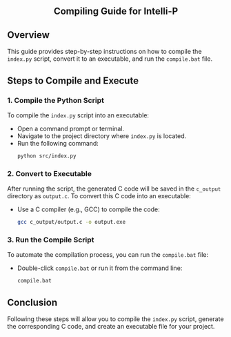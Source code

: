 ###

<h2 align="center">Compiling Guide for Intelli-P</h2>

###

## Overview
This guide provides step-by-step instructions on how to compile the `index.py` script, convert it to an executable, and run the `compile.bat` file.

## Steps to Compile and Execute

### 1. Compile the Python Script
To compile the `index.py` script into an executable:
- Open a command prompt or terminal.
- Navigate to the project directory where `index.py` is located.
- Run the following command:
  ```bash
  python src/index.py
  ```

### 2. Convert to Executable
After running the script, the generated C code will be saved in the `c_output` directory as `output.c`. To convert this C code into an executable:
- Use a C compiler (e.g., GCC) to compile the code:
  ```bash
  gcc c_output/output.c -o output.exe
  ```

### 3. Run the Compile Script
To automate the compilation process, you can run the `compile.bat` file:
- Double-click `compile.bat` or run it from the command line:
  ```bash
  compile.bat
  ```

## Conclusion
Following these steps will allow you to compile the `index.py` script, generate the corresponding C code, and create an executable file for your project.
